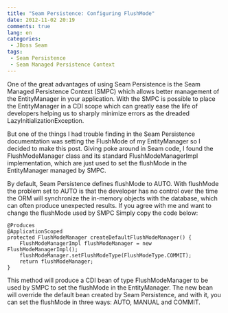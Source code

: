 ```yaml
---
title: "Seam Persistence: Configuring FlushMode"
date: 2012-11-02 20:19
comments: true
lang: en
categories:
 - JBoss Seam
tags:
 - Seam Persistence
 - Seam Managed Persistence Context
---
```


One of the great advantages of using Seam Persistence is the Seam Managed Persistence Context (SMPC) which allows better management of the EntityManager in your application. With the SMPC is possible to place the EntityManager in a CDI scope which can greatly ease the life of developers helping us to sharply minimize errors as the dreaded LazyInitializationException.

<!-- more -->

But one of the things I had trouble finding in the Seam Persistence documentation was setting the FlushMode of my EntityManager so I decided to make this post. Giving poke around in Seam code, I found the FlushModeManager class and its standard FlushModeManagerImpl implementation, which are just used to set the flushMode in the EntityManager managed by SMPC.

By default, Seam Persistence defines flushMode to AUTO. With flushMode the problem set to AUTO is that the developer has no control over the time the ORM will synchronize the in-memory objects with the database, which can often produce unexpected results. If you agree with me and want to change the flushMode used by SMPC Simply copy the code below:

	@Produces
	@ApplicationScoped
	protected FlushModeManager createDefaultFlushModeManager() {
		FlushModeManagerImpl flushModeManager = new FlushModeManagerImpl();
		flushModeManager.setFlushModeType(FlushModeType.COMMIT);
		return flushModeManager;
	}

This method will produce a CDI bean of type FlushModeManager to be used by SMPC to set the flushMode in the EntityManager. The new bean will override the default bean created by Seam Persistence, and with it, you can set the flushMode in three ways: AUTO, MANUAL and COMMIT.
